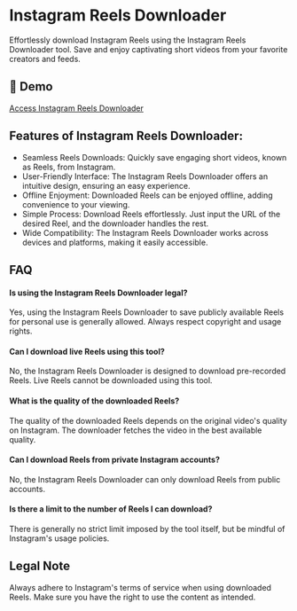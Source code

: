 # Instagram Reels Downloader

Effortlessly download Instagram Reels using the Instagram Reels Downloader tool. Save and enjoy captivating short videos from your favorite creators and feeds.

## 🔗 Demo

[Access Instagram Reels Downloader](https://imgpanda.com/instagram-reels-downloader/)

## Features of Instagram Reels Downloader:

- Seamless Reels Downloads: Quickly save engaging short videos, known as Reels, from Instagram.
- User-Friendly Interface: The Instagram Reels Downloader offers an intuitive design, ensuring an easy experience.
- Offline Enjoyment: Downloaded Reels can be enjoyed offline, adding convenience to your viewing.
- Simple Process: Download Reels effortlessly. Just input the URL of the desired Reel, and the downloader handles the rest.
- Wide Compatibility: The Instagram Reels Downloader works across devices and platforms, making it easily accessible.

## FAQ

#### Is using the Instagram Reels Downloader legal?

Yes, using the Instagram Reels Downloader to save publicly available Reels for personal use is generally allowed. Always respect copyright and usage rights.

#### Can I download live Reels using this tool?

No, the Instagram Reels Downloader is designed to download pre-recorded Reels. Live Reels cannot be downloaded using this tool.

#### What is the quality of the downloaded Reels?

The quality of the downloaded Reels depends on the original video's quality on Instagram. The downloader fetches the video in the best available quality.

#### Can I download Reels from private Instagram accounts?

No, the Instagram Reels Downloader can only download Reels from public accounts.

#### Is there a limit to the number of Reels I can download?

There is generally no strict limit imposed by the tool itself, but be mindful of Instagram's usage policies.

## Legal Note

Always adhere to Instagram's terms of service when using downloaded Reels. Make sure you have the right to use the content as intended.
